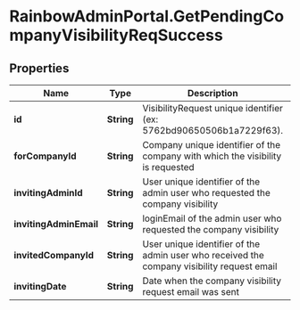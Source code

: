 # RainbowAdminPortal.GetPendingCompanyVisibilityReqSuccess

## Properties

Name | Type | Description | Notes
------------ | ------------- | ------------- | -------------
**id** | **String** | VisibilityRequest unique identifier (ex: 5762bd90650506b1a7229f63). | 
**forCompanyId** | **String** | Company unique identifier of the company with which the visibility is requested | 
**invitingAdminId** | **String** | User unique identifier of the admin user who requested the company visibility | 
**invitingAdminEmail** | **String** | loginEmail of the admin user who requested the company visibility | 
**invitedCompanyId** | **String** | User unique identifier of the admin user who received the company visibility request email | 
**invitingDate** | **String** | Date when the company visibility request email was sent | 


